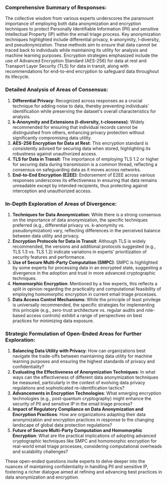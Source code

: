 ### Comprehensive Summary of Responses:

The collective wisdom from various experts underscores the paramount importance of employing both data anonymization and encryption techniques to protect Personally Identifiable Information (PII) and sensitive Intellectual Property (IP) within the email triage process. Key anonymization techniques highlighted include differential privacy, k-anonymity, l-diversity, and pseudonymization. These methods aim to ensure that data cannot be traced back to individuals while maintaining its utility for analysis and machine learning purposes. Encryption strategies emphasized include the use of Advanced Encryption Standard (AES-256) for data at rest and Transport Layer Security (TLS) for data in transit, along with recommendations for end-to-end encryption to safeguard data throughout its lifecycle.

### Detailed Analysis of Areas of Consensus:

1. **Differential Privacy**: Recognized across responses as a crucial technique for adding noise to data, thereby preventing individuals' identification while preserving the dataset's overall characteristics for analysis.
2. **k-Anonymity and Extensions (l-diversity, t-closeness)**: Widely recommended for ensuring that individual records cannot be distinguished from others, enhancing privacy protection without significantly compromising data utility.
3. **AES-256 Encryption for Data at Rest**: This encryption standard is consistently advised for securing data when stored, highlighting its robustness against unauthorized access.
4. **TLS for Data in Transit**: The importance of employing TLS 1.2 or higher for securing data during transmission is a common thread, reflecting a consensus on safeguarding data as it moves across networks.
5. **End-to-End Encryption (E2EE)**: Endorsement of E2EE across various responses underscores its effectiveness in ensuring that data remains unreadable except by intended recipients, thus protecting against interception and unauthorized access.

### In-Depth Exploration of Areas of Divergence:

1. **Techniques for Data Anonymization**: While there is a strong consensus on the importance of data anonymization, the specific techniques preferred (e.g., differential privacy vs. k-anonymity vs. pseudonymization) vary, reflecting differences in the perceived balance between data utility and privacy.
2. **Encryption Protocols for Data in Transit**: Although TLS is widely recommended, the versions and additional protocols suggested (e.g., TLS 1.3 vs. TLS 1.2) indicate variations in experts' prioritization of security features and performance.
3. **Use of Secure Multi-Party Computation (SMPC)**: SMPC is highlighted by some experts for processing data in an encrypted state, suggesting a divergence in the adoption and trust in more advanced cryptographic techniques.
4. **Homomorphic Encryption**: Mentioned by a few experts, this reflects a split in opinion regarding the practicality and computational feasibility of employing homomorphic encryption in current email triage processes.
5. **Data Access Control Mechanisms**: While the principle of least privilege is universally recommended, the specific strategies for implementing this principle (e.g., zero-trust architecture vs. regular audits and role-based access controls) exhibit a range of perspectives on best practices for minimizing data exposure.

### Strategic Formulation of Open-Ended Areas for Further Exploration:

1. **Balancing Data Utility with Privacy**: How can organizations best navigate the trade-offs between maintaining data utility for machine learning purposes and ensuring the highest standards of privacy and confidentiality?
2. **Evaluating the Effectiveness of Anonymization Techniques**: In what ways can the effectiveness of different data anonymization techniques be measured, particularly in the context of evolving data privacy regulations and sophisticated re-identification tactics?
3. **Advancements in Encryption Technologies**: What emerging encryption technologies (e.g., post-quantum cryptography) might enhance the security of PII and sensitive IP in the email triage process?
4. **Impact of Regulatory Compliance on Data Anonymization and Encryption Practices**: How are organizations adapting their data anonymization and encryption practices in response to the changing landscape of global data protection regulations?
5. **Future of Secure Multi-Party Computation and Homomorphic Encryption**: What are the practical implications of adopting advanced cryptographic techniques like SMPC and homomorphic encryption for real-world email triage processes, considering computational overheads and scalability challenges?

These open-ended questions invite experts to delve deeper into the nuances of maintaining confidentiality in handling PII and sensitive IP, fostering a richer dialogue aimed at refining and advancing best practices in data anonymization and encryption.